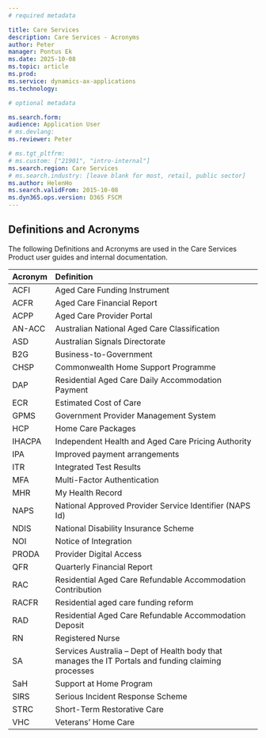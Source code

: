 ```yaml
---
# required metadata

title: Care Services
description: Care Services - Acronyms
author: Peter
manager: Pontus Ek
ms.date: 2025-10-08
ms.topic: article
ms.prod: 
ms.service: dynamics-ax-applications
ms.technology: 

# optional metadata

ms.search.form:  
audience: Application User
# ms.devlang: 
ms.reviewer: Peter

# ms.tgt_pltfrm: 
# ms.custom: ["21901", "intro-internal"]
ms.search.region: Care Services
# ms.search.industry: [leave blank for most, retail, public sector]
ms.author: HelenHo
ms.search.validFrom: 2015-10-08
ms.dyn365.ops.version: D365 FSCM
---
```


## Definitions and Acronyms

The following Definitions and Acronyms are used in the Care Services Product user guides and internal documentation.

Acronym	    | Definition
:--         |:--
ACFI|Aged Care Funding Instrument
ACFR|Aged Care Financial Report
ACPP|Aged Care Provider Portal
AN-ACC|Australian National Aged Care Classification
ASD|Australian Signals Directorate
B2G|Business-to-Government
CHSP|Commonwealth Home Support Programme
DAP|Residential Aged Care Daily Accommodation Payment
ECR|Estimated Cost of Care
GPMS|Government Provider Management System
HCP|Home Care Packages
IHACPA|Independent Health and Aged Care Pricing Authority
IPA|Improved payment arrangements
ITR|Integrated Test Results
MFA|Multi-Factor Authentication
MHR|My Health Record
NAPS|National Approved Provider Service Identifier (NAPS Id)
NDIS|National Disability Insurance Scheme
NOI|Notice of Integration
PRODA|Provider Digital Access
QFR|Quarterly Financial Report
RAC|Residential Aged Care Refundable Accommodation Contribution
RACFR|Residential aged care funding reform
RAD|Residential Aged Care Refundable Accommodation Deposit
RN|Registered Nurse
SA|Services Australia – Dept of Health body that manages the IT Portals and funding claiming processes
SaH|Support at Home Program
SIRS|Serious Incident Response Scheme
STRC|Short-Term Restorative Care
VHC|Veterans’ Home Care


